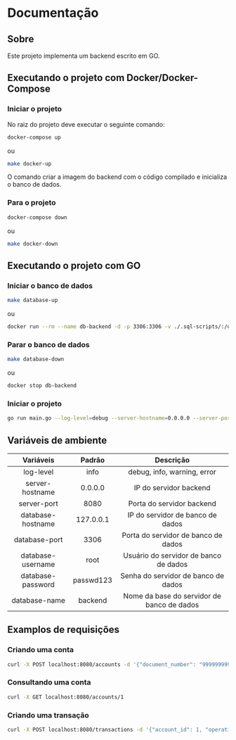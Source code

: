 # Documentação

## Sobre

Este projeto implementa um backend escrito em GO.

## Executando o projeto com Docker/Docker-Compose

### Iniciar o projeto

No raiz do projeto deve executar o seguinte comando:

```sh
docker-compose up
```

ou 

```sh
make docker-up
```

O comando criar a imagem do backend com o código compilado e inicializa o banco de dados.

### Para o projeto

```sh
docker-compose down
```

ou 

```sh
make docker-down
```

## Executando o projeto com GO

### Iniciar o banco de dados

```sh
make database-up
```

ou

```sh
docker run --rm --name db-backend -d -p 3306:3306 -v ./.sql-scripts/:/docker-entrypoint-initdb.d/ -e MYSQL_DATABASE=backend -e MYSQL_ROOT_PASSWORD=passwd123 mysql:8.0.21
```

### Parar o banco de dados

```sh
make database-down
```

ou

```sh
docker stop db-backend
```

### Iniciar o projeto

```sh
go run main.go --log-level=debug --server-hostname=0.0.0.0 --server-port=8081 --database-hostname=localhost --database-username=root --database-password=passwd123 --database-name=backend
```

## Variáveis de ambiente

| Variáveis              | Padrão       | Descrição                                       |
|:----------------------:|:------------:|:-----------------------------------------------:|
| log-level              | info         | debug, info, warning, error                     |
| server-hostname        | 0.0.0.0      | IP do servidor backend                          |
| server-port            | 8080         | Porta do servidor backend                       |
| database-hostname      | 127.0.0.1    | IP do servidor de banco de dados                |
| database-port          | 3306         | Porta do servidor de banco de dados             |
| database-username      | root         | Usuário do servidor de banco de dados           |
| database-password      | passwd123    | Senha do servidor de banco de dados             |
| database-name          | backend      | Nome da base do servidor de banco de dados      |

## Examplos de requisições

### Criando uma conta

```sh
curl -X POST localhost:8080/accounts -d '{"document_number": "999999999"}' -H 'Content-Type: application/json'
```

### Consultando uma conta

```sh
curl -X GET localhost:8080/accounts/1
```

### Criando uma transação

```sh
curl -X POST localhost:8080/transactions -d '{"account_id": 1, "operation_type_id": 4, "amount": 100.00}' -H 'Content-Type: application/json'
```